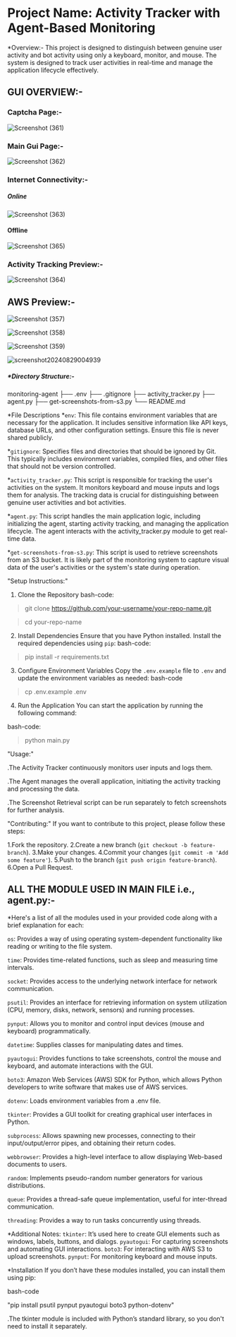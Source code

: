 # Project Name: Activity Tracker with Agent-Based Monitoring

*Overview:-
This project is designed to distinguish between genuine user activity and bot activity using only a keyboard, monitor, and mouse. The system is designed to track user activities in real-time and manage the application lifecycle effectively.

## GUI OVERVIEW:-

### Captcha Page:-
![Screenshot (361)](https://github.com/user-attachments/assets/7050ace0-009a-40d1-9f94-d5f158193eb8)

### Main Gui Page:-

![Screenshot (362)](https://github.com/user-attachments/assets/3517eac2-40f7-41e3-895e-2f948415ec96)

### Internet Connectivity:-

##### Online
![Screenshot (363)](https://github.com/user-attachments/assets/8d4c5e25-bd61-482b-b169-f47ea4f68ff6)
#### Offline

![Screenshot (365)](https://github.com/user-attachments/assets/c8dec37f-402b-40ce-b6d3-812367932a13)

### Activity Tracking Preview:-

![Screenshot (364)](https://github.com/user-attachments/assets/f6693dde-f5d9-4873-a7bd-567f23394e2b)

## AWS Preview:-

![Screenshot (357)](https://github.com/user-attachments/assets/97f4e3d3-0050-4915-b689-1f90e53f9192)

![Screenshot (358)](https://github.com/user-attachments/assets/19f304c8-b520-49b0-ad13-c086c0d47ed2)

![Screenshot (359)](https://github.com/user-attachments/assets/d0d84cfc-eff3-4289-9332-866710004c73)

![screenshot20240829004939](https://github.com/user-attachments/assets/18f43bec-933c-4ae6-9bfc-c43c635dbf15)




##### *Directory Structure:-
monitoring-agent
├── .env
├── .gitignore
├── activity_tracker.py
├── agent.py
├── get-screenshots-from-s3.py
└── README.md

*File Descriptions
*`env`:
This file contains environment variables that are necessary for the application. It includes sensitive information like API keys, database URLs, and other configuration settings. Ensure this file is never shared publicly.

*`gitignore`:
Specifies files and directories that should be ignored by Git. This typically includes environment variables, compiled files, and other files that should not be version controlled.

*`activity_tracker.py`:
This script is responsible for tracking the user's activities on the system. It monitors keyboard and mouse inputs and logs them for analysis. The tracking data is crucial for distinguishing between genuine user activities and bot activities.

*`agent.py`:
This script handles the main application logic, including initializing the agent, starting activity tracking, and managing the application lifecycle. The agent interacts with the activity_tracker.py module to get real-time data.

*`get-screenshots-from-s3.py`:
This script is used to retrieve screenshots from an S3 bucket. It is likely part of the monitoring system to capture visual data of the user's activities or the system's state during operation.

"Setup Instructions:"
1. Clone the Repository
bash-code:
>git clone https://github.com/your-username/your-repo-name.git

>cd your-repo-name

2. Install Dependencies
Ensure that you have Python installed. Install the required dependencies using `pip`:
bash-code:

>pip install -r requirements.txt

3. Configure Environment Variables
Copy the `.env.example` file to `.env` and update the environment variables as needed:
bash-code

>cp .env.example .env

4. Run the Application
You can start the application by running the following command:

bash-code:

>python main.py

"Usage:"

.The Activity Tracker continuously     monitors user inputs and logs them.

.The Agent manages the overall application, initiating the activity tracking and processing the data.

.The Screenshot Retrieval script can be run separately to fetch screenshots for further analysis.

"Contributing:"
If you want to contribute to this project, please follow these steps:

1.Fork the repository.
2.Create a new branch (`git checkout -b feature-branch`).
3.Make your changes.
4.Commit your changes (`git commit -m 'Add some feature'`).
5.Push to the branch (`git push origin feature-branch`).
6.Open a Pull Request.

## ALL THE MODULE USED IN MAIN FILE i.e., agent.py:-
*Here's a list of all the modules used in your provided code along with a brief explanation for each:

`os`: Provides a way of using operating system-dependent functionality like reading or writing to the file system.

`time`: Provides time-related functions, such as sleep and measuring time intervals.

`socket`: Provides access to the underlying network interface for network communication.

`psutil`: Provides an interface for retrieving information on system utilization (CPU, memory, disks, network, sensors) and running processes.

`pynput`: Allows you to monitor and control input devices (mouse and keyboard) programmatically.

`datetime`: Supplies classes for manipulating dates and times.

`pyautogui`: Provides functions to take screenshots, control the mouse and keyboard, and automate interactions with the GUI.

`boto3`: Amazon Web Services (AWS) SDK for Python, which allows Python developers to write software that makes use of AWS services.

`dotenv`: Loads environment variables from a .env file.

`tkinter`: Provides a GUI toolkit for creating graphical user interfaces in Python.

`subprocess`: Allows spawning new processes, connecting to their input/output/error pipes, and obtaining their return codes.

`webbrowser`: Provides a high-level interface to allow displaying Web-based documents to users.

`random`: Implements pseudo-random number generators for various distributions.

`queue`: Provides a thread-safe queue implementation, useful for inter-thread communication.

`threading`: Provides a way to run tasks concurrently using threads.

*Additional Notes:
`tkinter`: It’s used here to create GUI elements such as windows, labels, buttons, and dialogs.
`pyautogui`: For capturing screenshots and automating GUI interactions.
`boto3`: For interacting with AWS S3 to upload screenshots.
`pynput`: For monitoring keyboard and mouse inputs.

*Installation
 If you don’t have these modules installed, you can install them using pip:

bash-code

"pip install psutil pynput pyautogui boto3 python-dotenv"

.The tkinter module is included with Python’s standard library, so you don't need to install it separately.

